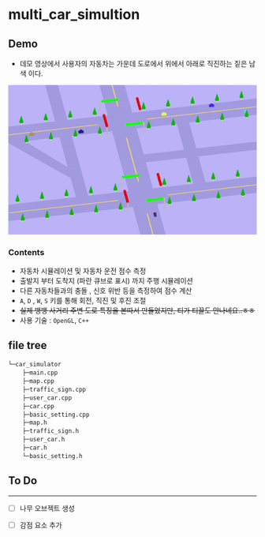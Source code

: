# multi_car_simultion

## Demo

- 데모 영상에서 사용자의 자동차는 가운데 도로에서 위에서 아래로 직진하는 짙은 남색 이다.
<img src="./multi_car_simulation.gif" width="600">

### Contents

- 자동차 시뮬레이션 및 자동차 운전 점수 측정
- 출발지 부터 도착지 (파란 큐브로 표시) 까지 주행 시뮬레이션
- 다른 자동차들과의 충돌 , 신호 위반 등을 측정하여 점수 계산
- ``A``, ``D`` , ``W``, ``S`` 키를 통해 회전, 직진 및 후진 조절
- ~~실제 뱅뱅 사거리 주변 도로 특징을 본따서 만들었지만, 티가 티끌도 안나네요..ㅎㅎ~~
- 사용 기술 : ``OpenGL``, ``C++``

## file tree

```bash
└─car_simulator
    ├─main.cpp
    ├─map.cpp
    ├─traffic_sign.cpp
    ├─user_car.cpp
    ├─car.cpp
    ├─basic_setting.cpp
    ├─map.h
    ├─traffic_sign.h
    ├─user_car.h
    ├─car.h
    └─basic_setting.h
```

## To Do
***

- [ ] 나무 오브젝트 생성
- [ ] 감점 요소 추가


